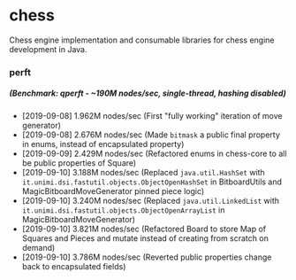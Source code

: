 # chess
Chess engine implementation and consumable libraries for chess engine development in Java.

### perft
##### (Benchmark: qperft - ~190M nodes/sec, single-thread, hashing disabled)
- [2019-09-08] 1.962M nodes/sec (First "fully working" iteration of move generator)
- [2019-09-08] 2.676M nodes/sec (Made `bitmask` a public final property in enums, instead of encapsulated property)
- [2019-09-09] 2.429M nodes/sec (Refactored enums in chess-core to all be public properties of Square)
- [2019-09-10] 3.188M nodes/sec (Replaced `java.util.HashSet` with `it.unimi.dsi.fastutil.objects.ObjectOpenHashSet` in BitboardUtils and MagicBitboardMoveGenerator pinned piece logic)
- [2019-09-10] 3.240M nodes/sec (Replaced `java.util.LinkedList` with `it.unimi.dsi.fastutil.objects.ObjectOpenArrayList` in MagicBitboardMoveGenerator)
- [2019-09-10] 3.821M nodes/sec (Refactored Board to store Map of Squares and Pieces and mutate instead of creating from scratch on demand)
- [2019-09-10] 3.786M nodes/sec (Reverted public properties change back to encapsulated fields)

